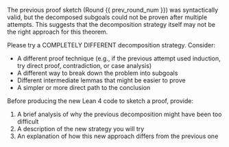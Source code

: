 The previous proof sketch (Round {{ prev_round_num }}) was syntactically valid, but the decomposed subgoals could not be proven after multiple attempts. This suggests that the decomposition strategy itself may not be the right approach for this theorem.

Please try a COMPLETELY DIFFERENT decomposition strategy. Consider:
- A different proof technique (e.g., if the previous attempt used induction, try direct proof, contradiction, or case analysis)
- A different way to break down the problem into subgoals
- Different intermediate lemmas that might be easier to prove
- A simpler or more direct path to the conclusion

Before producing the new Lean 4 code to sketch a proof, provide:
1. A brief analysis of why the previous decomposition might have been too difficult
2. A description of the new strategy you will try
3. An explanation of how this new approach differs from the previous one

